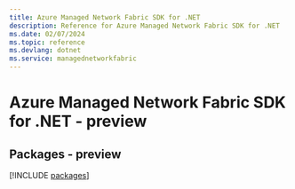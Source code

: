 ```yaml
---
title: Azure Managed Network Fabric SDK for .NET
description: Reference for Azure Managed Network Fabric SDK for .NET
ms.date: 02/07/2024
ms.topic: reference
ms.devlang: dotnet
ms.service: managednetworkfabric
---
```

# Azure Managed Network Fabric SDK for .NET - preview
## Packages - preview
[!INCLUDE [packages](managed-network-fabric-index.md)]